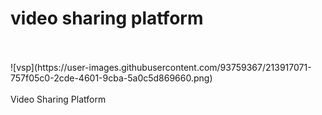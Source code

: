 # video sharing platform</br>
</br>
</br>
![vsp](https://user-images.githubusercontent.com/93759367/213917071-757f05c0-2cde-4601-9cba-5a0c5d869660.png)</br>
</br>
Video Sharing Platform</br>
</br>
